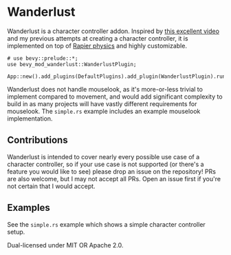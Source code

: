 # Wanderlust
Wanderlust is a character controller addon. Inspired by [this excellent video](https://www.youtube.com/watch?v=qdskE8PJy6Q) and
my previous attempts at creating a character controller, it is implemented on top of [Rapier physics](https://rapier.rs/)
and highly customizable.

```rust,no_run
# use bevy::prelude::*;
use bevy_mod_wanderlust::WanderlustPlugin;

App::new().add_plugins(DefaultPlugins).add_plugin(WanderlustPlugin).run()
```
 
Wanderlust does not handle mouselook, as it's more-or-less trivial to implement compared to movement, and would add significant complexity to build in
as many projects will have vastly different requirements for mouselook. The `simple.rs` example includes an example mouselook implementation.

## Contributions
Wanderlust is intended to cover nearly every possible use case of a character controller, so if your use case is not supported (or there's a feature you would like to see)
please drop an issue on the repository! PRs are also welcome, but I may not accept all PRs. Open an issue first if you're not certain that I would accept.

## Examples
See the `simple.rs` example which shows a simple character controller setup.

Dual-licensed under MIT OR Apache 2.0.